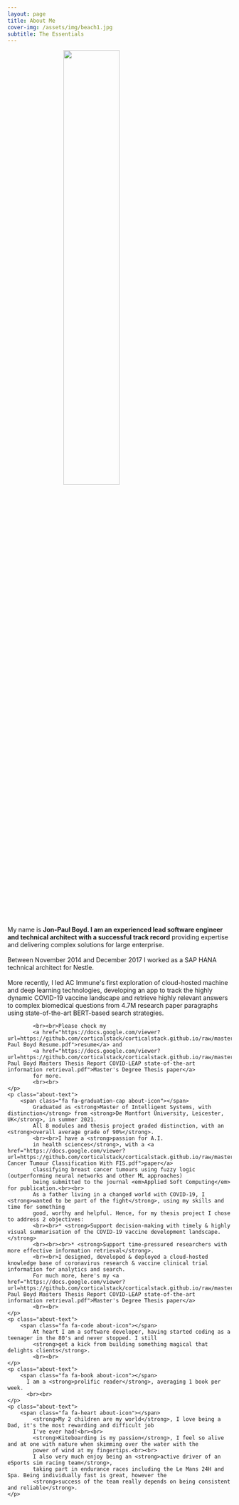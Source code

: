 ```yaml
---
layout: page
title: About Me
cover-img: /assets/img/beach1.jpg
subtitle: The Essentials
---
```

<div id="aboutme-section">
    <img src="/assets/img/me.png" style="width: 50%; height: 50%; margin-left: auto; margin-right: auto; display: block">
    <p class="about-text">
        <span class="fa fa-briefcase about-icon"></span>
            My name is <strong>Jon-Paul Boyd. I am an experienced lead software engineer and technical architect 
            with a successful track record</strong> providing expertise and delivering complex solutions for large enterprise. 
			<br><br>Between November 2014 and December 2017 I worked as a SAP HANA technical architect for Nestle. 
			<br><br>More recently, I led AC Immune's first exploration of cloud-hosted machine and deep learning technologies, developing an app to track the highly dynamic COVID-19 vaccine landscape
			and retrieve highly relevant answers to complex biomedical questions from 4.7M research paper paragraphs using state-of-the-art BERT-based search strategies.
			
			<br><br>Please check my 
            <a href="https://docs.google.com/viewer?url=https://github.com/corticalstack/corticalstack.github.io/raw/master/docs/cv/Jon-Paul Boyd Resume.pdf">resume</a> and 
			<a href="https://docs.google.com/viewer?url=https://github.com/corticalstack/corticalstack.github.io/raw/master/docs/project/Jon-Paul Boyd Masters Thesis Report COVID-LEAP state-of-the-art information retrieval.pdf">Master's Degree Thesis paper</a> 
            for more.
            <br><br>
    </p>
    <p class="about-text">
        <span class="fa fa-graduation-cap about-icon"></span>
            Graduated as <strong>Master of Intelligent Systems, with distinction</strong> from <strong>De Montfort University, Leicester, UK</strong>, in summer 2021. 
			All 8 modules and thesis project graded distinction, with an <strong>overall average grade of 90%</strong>.
            <br><br>I have a <strong>passion for A.I. 
            in health sciences</strong>, with a <a href="https://docs.google.com/viewer?url=https://github.com/corticalstack/corticalstack.github.io/raw/master/docs/fl/Breast Cancer Tumour Classification With FIS.pdf">paper</a> 
            classifying breast cancer tumours using fuzzy logic (outperforming neural networks and other ML approaches) 
            being submitted to the journal <em>Applied Soft Computing</em> for publication.<br><br>
            As a father living in a changed world with COVID-19, I <strong>wanted to be part of the fight</strong>, using my skills and time for something 
            good, worthy and helpful. Hence, for my thesis project I chose to address 2 objectives:
			<br><br>* <strong>Support decision-making with timely & highly visual summarisation of the COVID-19 vaccine development landscape.</strong>
			<br><br><br>* <strong>Support time-pressured researchers with more effective information retrieval</strong>.
			<br><br>I designed, developed & deployed a cloud-hosted knowledge base of coronavirus research & vaccine clinical trial information for analytics and search. 
			For much more, here's my <a href="https://docs.google.com/viewer?url=https://github.com/corticalstack/corticalstack.github.io/raw/master/docs/project/Jon-Paul Boyd Masters Thesis Report COVID-LEAP state-of-the-art information retrieval.pdf">Master's Degree Thesis paper</a> 
            <br><br>
    </p>
    <p class="about-text">
        <span class="fa fa-code about-icon"></span>
            At heart I am a software developer, having started coding as a teenager in the 80's and never stopped. I still 
            <strong>get a kick from building something magical that delights clients</strong>. 
            <br><br>
    </p>
    <p class="about-text">
        <span class="fa fa-book about-icon"></span>
          I am a <strong>prolific reader</strong>, averaging 1 book per week.
          <br><br>
    </p>
    <p class="about-text">
        <span class="fa fa-heart about-icon"></span>
            <strong>My 2 children are my world</strong>, I love being a Dad, it's the most rewarding and difficult job 
            I've ever had!<br><br>
            <strong>Kiteboarding is my passion</strong>, I feel so alive and at one with nature when skimming over the water with the 
            power of wind at my fingertips.<br><br>
            I also very much enjoy being an <strong>active driver of an eSports sim racing team</strong>, 
            taking part in endurance races including the Le Mans 24H and Spa. Being individually fast is great, however the 
            <strong>success of the team really depends on being consistent and reliable</strong>. 
    </p>
    